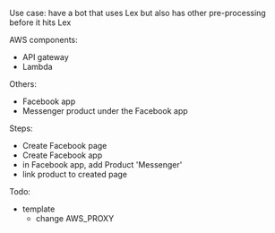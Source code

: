 Use case: have a bot that uses Lex but also has other pre-processing before it hits Lex


AWS components:
- API gateway
- Lambda

Others:
- Facebook app
- Messenger product under the Facebook app


Steps:
- Create Facebook page
- Create Facebook app
- in Facebook app, add Product 'Messenger'
- link product to created page



Todo:
- template
    - change AWS_PROXY